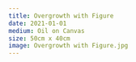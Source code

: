 ```yaml
---
title: Overgrowth with Figure
date: 2021-01-01
medium: Oil on Canvas
size: 50cm x 40cm
image: Overgrowth with Figure.jpg
---
```

